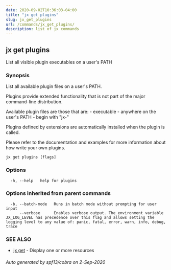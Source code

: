 ```yaml
---
date: 2020-09-02T10:36:03-04:00
title: "jx get plugins"
slug: jx_get_plugins
url: /commands/jx_get_plugins/
description: list of jx commands
---
```

## jx get plugins

List all visible plugin executables on a user's PATH

### Synopsis

List all available plugin files on a user's PATH.

Plugins provide extended functionality that is not part of the major command-line distribution.

Available plugin files are those that are: - executable - anywhere on the user's PATH - begin with "jx-"

Plugins defined by extensions are automatically installed when the plugin is called.

Please refer to the documentation and examples for more information about how write your own plugins.

```
jx get plugins [flags]
```

### Options

```
  -h, --help   help for plugins
```

### Options inherited from parent commands

```
  -b, --batch-mode   Runs in batch mode without prompting for user input
      --verbose      Enables verbose output. The environment variable JX_LOG_LEVEL has precedence over this flag and allows setting the logging level to any value of: panic, fatal, error, warn, info, debug, trace
```

### SEE ALSO

* [jx get](/commands/jx_get/)  - Display one or more resources

###### Auto generated by spf13/cobra on 2-Sep-2020
